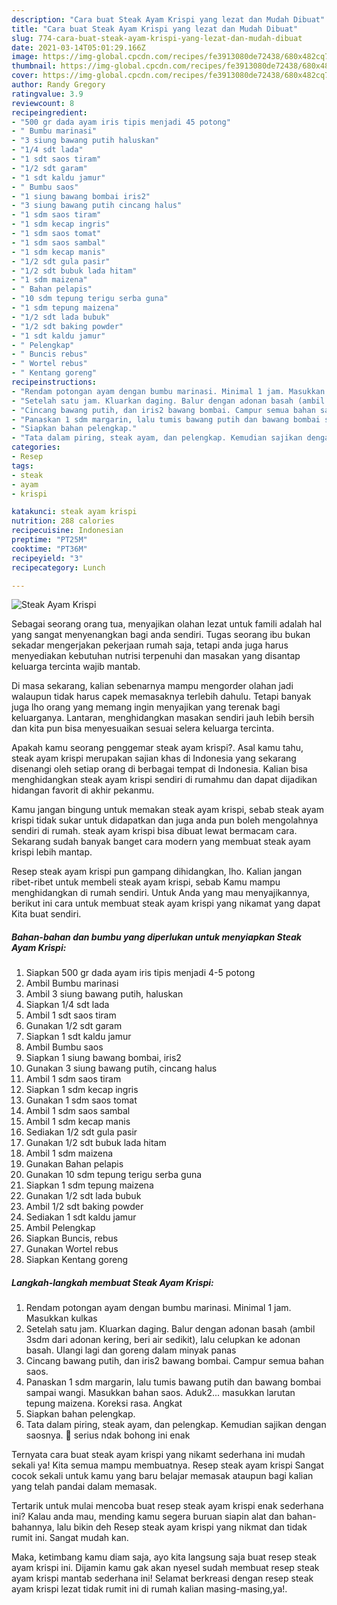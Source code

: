 ```yaml
---
description: "Cara buat Steak Ayam Krispi yang lezat dan Mudah Dibuat"
title: "Cara buat Steak Ayam Krispi yang lezat dan Mudah Dibuat"
slug: 774-cara-buat-steak-ayam-krispi-yang-lezat-dan-mudah-dibuat
date: 2021-03-14T05:01:29.166Z
image: https://img-global.cpcdn.com/recipes/fe3913080de72438/680x482cq70/steak-ayam-krispi-foto-resep-utama.jpg
thumbnail: https://img-global.cpcdn.com/recipes/fe3913080de72438/680x482cq70/steak-ayam-krispi-foto-resep-utama.jpg
cover: https://img-global.cpcdn.com/recipes/fe3913080de72438/680x482cq70/steak-ayam-krispi-foto-resep-utama.jpg
author: Randy Gregory
ratingvalue: 3.9
reviewcount: 8
recipeingredient:
- "500 gr dada ayam iris tipis menjadi 45 potong"
- " Bumbu marinasi"
- "3 siung bawang putih haluskan"
- "1/4 sdt lada"
- "1 sdt saos tiram"
- "1/2 sdt garam"
- "1 sdt kaldu jamur"
- " Bumbu saos"
- "1 siung bawang bombai iris2"
- "3 siung bawang putih cincang halus"
- "1 sdm saos tiram"
- "1 sdm kecap ingris"
- "1 sdm saos tomat"
- "1 sdm saos sambal"
- "1 sdm kecap manis"
- "1/2 sdt gula pasir"
- "1/2 sdt bubuk lada hitam"
- "1 sdm maizena"
- " Bahan pelapis"
- "10 sdm tepung terigu serba guna"
- "1 sdm tepung maizena"
- "1/2 sdt lada bubuk"
- "1/2 sdt baking powder"
- "1 sdt kaldu jamur"
- " Pelengkap"
- " Buncis rebus"
- " Wortel rebus"
- " Kentang goreng"
recipeinstructions:
- "Rendam potongan ayam dengan bumbu marinasi. Minimal 1 jam. Masukkan kulkas"
- "Setelah satu jam. Kluarkan daging. Balur dengan adonan basah (ambil 3sdm dari adonan kering, beri air sedikit), lalu celupkan ke adonan basah. Ulangi lagi dan goreng dalam minyak panas"
- "Cincang bawang putih, dan iris2 bawang bombai. Campur semua bahan saos."
- "Panaskan 1 sdm margarin, lalu tumis bawang putih dan bawang bombai sampai wangi. Masukkan bahan saos. Aduk2... masukkan larutan tepung maizena. Koreksi rasa. Angkat"
- "Siapkan bahan pelengkap."
- "Tata dalam piring, steak ayam, dan pelengkap. Kemudian sajikan dengan saosnya. 🥰 serius ndak bohong ini enak"
categories:
- Resep
tags:
- steak
- ayam
- krispi

katakunci: steak ayam krispi 
nutrition: 288 calories
recipecuisine: Indonesian
preptime: "PT25M"
cooktime: "PT36M"
recipeyield: "3"
recipecategory: Lunch

---
```



![Steak Ayam Krispi](https://img-global.cpcdn.com/recipes/fe3913080de72438/680x482cq70/steak-ayam-krispi-foto-resep-utama.jpg)

Sebagai seorang orang tua, menyajikan olahan lezat untuk famili adalah hal yang sangat menyenangkan bagi anda sendiri. Tugas seorang ibu bukan sekadar mengerjakan pekerjaan rumah saja, tetapi anda juga harus menyediakan kebutuhan nutrisi terpenuhi dan masakan yang disantap keluarga tercinta wajib mantab.

Di masa  sekarang, kalian sebenarnya mampu mengorder olahan jadi walaupun tidak harus capek memasaknya terlebih dahulu. Tetapi banyak juga lho orang yang memang ingin menyajikan yang terenak bagi keluarganya. Lantaran, menghidangkan masakan sendiri jauh lebih bersih dan kita pun bisa menyesuaikan sesuai selera keluarga tercinta. 



Apakah kamu seorang penggemar steak ayam krispi?. Asal kamu tahu, steak ayam krispi merupakan sajian khas di Indonesia yang sekarang disenangi oleh setiap orang di berbagai tempat di Indonesia. Kalian bisa menghidangkan steak ayam krispi sendiri di rumahmu dan dapat dijadikan hidangan favorit di akhir pekanmu.

Kamu jangan bingung untuk memakan steak ayam krispi, sebab steak ayam krispi tidak sukar untuk didapatkan dan juga anda pun boleh mengolahnya sendiri di rumah. steak ayam krispi bisa dibuat lewat bermacam cara. Sekarang sudah banyak banget cara modern yang membuat steak ayam krispi lebih mantap.

Resep steak ayam krispi pun gampang dihidangkan, lho. Kalian jangan ribet-ribet untuk membeli steak ayam krispi, sebab Kamu mampu menghidangkan di rumah sendiri. Untuk Anda yang mau menyajikannya, berikut ini cara untuk membuat steak ayam krispi yang nikamat yang dapat Kita buat sendiri.

<!--inarticleads1-->

##### Bahan-bahan dan bumbu yang diperlukan untuk menyiapkan Steak Ayam Krispi:

1. Siapkan 500 gr dada ayam iris tipis menjadi 4-5 potong
1. Ambil  Bumbu marinasi
1. Ambil 3 siung bawang putih, haluskan
1. Siapkan 1/4 sdt lada
1. Ambil 1 sdt saos tiram
1. Gunakan 1/2 sdt garam
1. Siapkan 1 sdt kaldu jamur
1. Ambil  Bumbu saos
1. Siapkan 1 siung bawang bombai, iris2
1. Gunakan 3 siung bawang putih, cincang halus
1. Ambil 1 sdm saos tiram
1. Siapkan 1 sdm kecap ingris
1. Gunakan 1 sdm saos tomat
1. Ambil 1 sdm saos sambal
1. Ambil 1 sdm kecap manis
1. Sediakan 1/2 sdt gula pasir
1. Gunakan 1/2 sdt bubuk lada hitam
1. Ambil 1 sdm maizena
1. Gunakan  Bahan pelapis
1. Gunakan 10 sdm tepung terigu serba guna
1. Siapkan 1 sdm tepung maizena
1. Gunakan 1/2 sdt lada bubuk
1. Ambil 1/2 sdt baking powder
1. Sediakan 1 sdt kaldu jamur
1. Ambil  Pelengkap
1. Siapkan  Buncis, rebus
1. Gunakan  Wortel rebus
1. Siapkan  Kentang goreng




<!--inarticleads2-->

##### Langkah-langkah membuat Steak Ayam Krispi:

1. Rendam potongan ayam dengan bumbu marinasi. Minimal 1 jam. Masukkan kulkas
1. Setelah satu jam. Kluarkan daging. Balur dengan adonan basah (ambil 3sdm dari adonan kering, beri air sedikit), lalu celupkan ke adonan basah. Ulangi lagi dan goreng dalam minyak panas
1. Cincang bawang putih, dan iris2 bawang bombai. Campur semua bahan saos.
1. Panaskan 1 sdm margarin, lalu tumis bawang putih dan bawang bombai sampai wangi. Masukkan bahan saos. Aduk2... masukkan larutan tepung maizena. Koreksi rasa. Angkat
1. Siapkan bahan pelengkap.
1. Tata dalam piring, steak ayam, dan pelengkap. Kemudian sajikan dengan saosnya. 🥰 serius ndak bohong ini enak




Ternyata cara buat steak ayam krispi yang nikamt sederhana ini mudah sekali ya! Kita semua mampu membuatnya. Resep steak ayam krispi Sangat cocok sekali untuk kamu yang baru belajar memasak ataupun bagi kalian yang telah pandai dalam memasak.

Tertarik untuk mulai mencoba buat resep steak ayam krispi enak sederhana ini? Kalau anda mau, mending kamu segera buruan siapin alat dan bahan-bahannya, lalu bikin deh Resep steak ayam krispi yang nikmat dan tidak rumit ini. Sangat mudah kan. 

Maka, ketimbang kamu diam saja, ayo kita langsung saja buat resep steak ayam krispi ini. Dijamin kamu gak akan nyesel sudah membuat resep steak ayam krispi mantab sederhana ini! Selamat berkreasi dengan resep steak ayam krispi lezat tidak rumit ini di rumah kalian masing-masing,ya!.

